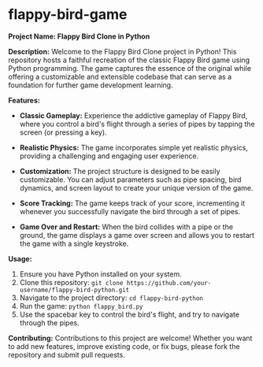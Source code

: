 # flappy-bird-game
**Project Name: Flappy Bird Clone in Python**

**Description:**
Welcome to the Flappy Bird Clone project in Python! This repository hosts a faithful recreation of the classic Flappy Bird game using Python programming. The game captures the essence of the original while offering a customizable and extensible codebase that can serve as a foundation for further game development learning.

**Features:**
- **Classic Gameplay:** Experience the addictive gameplay of Flappy Bird, where you control a bird's flight through a series of pipes by tapping the screen (or pressing a key).

- **Realistic Physics:** The game incorporates simple yet realistic physics, providing a challenging and engaging user experience.

- **Customization:** The project structure is designed to be easily customizable. You can adjust parameters such as pipe spacing, bird dynamics, and screen layout to create your unique version of the game.

- **Score Tracking:** The game keeps track of your score, incrementing it whenever you successfully navigate the bird through a set of pipes.

- **Game Over and Restart:** When the bird collides with a pipe or the ground, the game displays a game over screen and allows you to restart the game with a single keystroke.

**Usage:**
1. Ensure you have Python installed on your system.
2. Clone this repository: `git clone https://github.com/your-username/flappy-bird-python.git`
3. Navigate to the project directory: `cd flappy-bird-python`
4. Run the game: `python flappy_bird.py`
5. Use the spacebar key to control the bird's flight, and try to navigate through the pipes.

**Contributing:**
Contributions to this project are welcome! Whether you want to add new features, improve existing code, or fix bugs, please fork the repository and submit pull requests.
